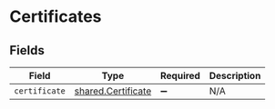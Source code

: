 # Certificates


## Fields

| Field                                                           | Type                                                            | Required                                                        | Description                                                     |
| --------------------------------------------------------------- | --------------------------------------------------------------- | --------------------------------------------------------------- | --------------------------------------------------------------- |
| `certificate`                                                   | [shared.Certificate](../../../sdk/models/shared/certificate.md) | :heavy_minus_sign:                                              | N/A                                                             |